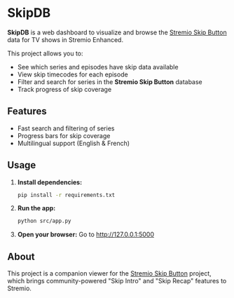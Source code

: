 # SkipDB

**SkipDB** is a web dashboard to visualize and browse the [Stremio Skip Button](https://github.com/shugi12345/stremio-skip-button) data for TV shows in Stremio Enhanced.

This project allows you to:
- See which series and episodes have skip data available
- View skip timecodes for each episode
- Filter and search for series in the **Stremio Skip Button** database
- Track progress of skip coverage

## Features

- Fast search and filtering of series
- Progress bars for skip coverage
- Multilingual support (English & French)

## Usage

1. **Install dependencies:**
   ```bash
   pip install -r requirements.txt
   ```
2. **Run the app:**
   ```bash
   python src/app.py
   ```
3. **Open your browser:**
Go to http://127.0.0.1:5000

## About
This project is a companion viewer for the [Stremio Skip Button](https://github.com/shugi12345/stremio-skip-button) project, which brings community-powered "Skip Intro" and "Skip Recap" features to Stremio.